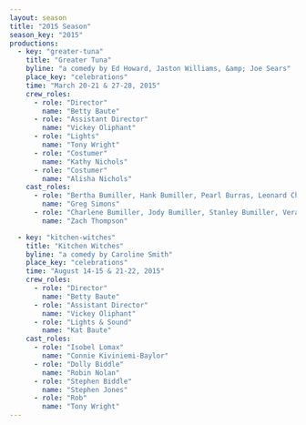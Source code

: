 ```yaml
---
layout: season
title: "2015 Season"
season_key: "2015"
productions:
  - key: "greater-tuna"
    title: "Greater Tuna"
    byline: "a comedy by Ed Howard, Jaston Williams, &amp; Joe Sears"
    place_key: "celebrations"
    time: "March 20-21 & 27-28, 2015"
    crew_roles:
      - role: "Director"
        name: "Betty Baute"
      - role: "Assistant Director"
        name: "Vickey Oliphant"
      - role: "Lights"
        name: "Tony Wright"
      - role: "Costumer"
        name: "Kathy Nichols"
      - role: "Costumer"
        name: "Alisha Nichols"
    cast_roles:
      - role: "Bertha Bumiller, Hank Bumiller, Pearl Burras, Leonard Childers, Sheriff Givens, Elmer Watkins, Yippy the dog, RR Snavely, The Reverend Spikes, & Thurston Wheelis"
        name: "Greg Simons"
      - role: "Charlene Bumiller, Jody Bumiller, Stanley Bumiller, Vera Carp, Petey Fisk, Didi Snavely, Arles Struvie, Chad Hartford, Phineas Blye, & Harold Dean Lattimer"
        name: "Zach Thompson"

  - key: "kitchen-witches"
    title: "Kitchen Witches"
    byline: "a comedy by Caroline Smith"
    place_key: "celebrations"
    time: "August 14-15 & 21-22, 2015"
    crew_roles:
      - role: "Director"
        name: "Betty Baute"
      - role: "Assistant Director"
        name: "Vickey Oliphant"
      - role: "Lights & Sound"
        name: "Kat Baute"
    cast_roles:
      - role: "Isobel Lomax"
        name: "Connie Kiviniemi-Baylor"
      - role: "Dolly Biddle"
        name: "Robin Nolan"
      - role: "Stephen Biddle"
        name: "Stephen Jones"
      - role: "Rob"
        name: "Tony Wright"
---
```

